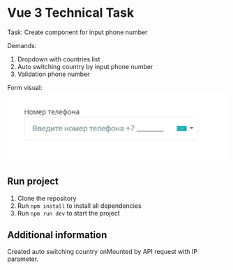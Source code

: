 # Vue 3 Technical Task

Task: Create component for input phone number

Demands:
1. Dropdown with countries list
2. Auto switching country by input phone number
3. Validation phone number

Form visual:
![Form visual](./docs/form-visual.jpg)

## Run project

1. Clone the repository
2. Run ```npm install``` to install all dependencies
3. Run ```npm run dev``` to start the project

## Additional information

Created auto switching country onMounted by API request with IP parameter.

